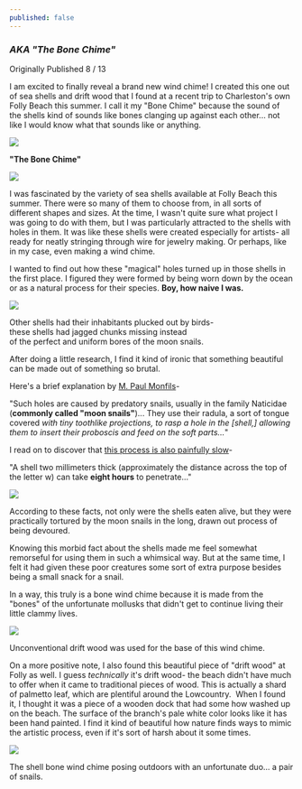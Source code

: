 ```yaml
---
published: false
---
```

### _AKA "The Bone Chime"_
Originally Published 8 / 13
  
I am excited to finally reveal a brand new wind chime! I created this one out of sea shells and drift wood that I found at a recent trip to Charleston's own Folly Beach this summer. I call it my "Bone Chime" because the sound of the shells kind of sounds like bones clanging up against each other... not like I would know what that sounds like or anything.  
  

[![](https://1.bp.blogspot.com/-VXyG_l67P44/UhrgD2Msn7I/AAAAAAAAC0M/UM1RcEWnSQ0/s640/BoneChime1.jpg)](http://1.bp.blogspot.com/-VXyG_l67P44/UhrgD2Msn7I/AAAAAAAAC0M/UM1RcEWnSQ0/s1600/BoneChime1.jpg)

**"The Bone Chime"**  
  

[![](https://4.bp.blogspot.com/-YeUWEd5LwUY/UhrgC70vJGI/AAAAAAAAC0A/X5ihdHy5JVk/s320/DSCF3657.JPG)](http://4.bp.blogspot.com/-YeUWEd5LwUY/UhrgC70vJGI/AAAAAAAAC0A/X5ihdHy5JVk/s1600/DSCF3657.JPG)

  

  
I was fascinated by the variety of sea shells available at Folly Beach this summer. There were so many of them to choose from, in all sorts of different shapes and sizes. At the time, I wasn't quite sure what project I was going to do with them, but I was particularly attracted to the shells with holes in them. It was like these shells were created especially for artists- all ready for neatly stringing through wire for jewelry making. Or perhaps, like in my case, even making a wind chime.  
  
I wanted to find out how these "magical" holes turned up in those shells in the first place.  I figured they were formed by being worn down by the ocean or as a natural process for their species. **Boy, how naive I was.**  
  
  
  

[![](https://4.bp.blogspot.com/-buWSdZQxAfw/UhrgEBcgSkI/AAAAAAAAC0Q/wVDFUA4JHmM/s400/DSCF3658.JPG)](http://4.bp.blogspot.com/-buWSdZQxAfw/UhrgEBcgSkI/AAAAAAAAC0Q/wVDFUA4JHmM/s1600/DSCF3658.JPG)

Other shells had their inhabitants plucked out by birds-  
these shells had jagged chunks missing instead  
of the perfect and uniform bores of the moon snails.

After doing a little research, I find it kind of ironic that something beautiful can be made out of something so brutal.  
  
Here's a brief explanation by [M. Paul Monfils](http://www.seashell-collector.com/beginners/faq-f46/page_926.html)-  
  
"Such holes are caused by predatory snails, usually in the family Naticidae (**commonly called "moon snails"**)... They use their radula, a sort of tongue covered _with tiny toothlike projections, to rasp a hole in the \[shell,\] allowing them to insert their proboscis and feed on the soft parts..._"  
  
I read on to discover that [this process is also painfully slow](http://butterflykingdom.com/articles/archives/seashells.html)-  
  
"A shell two millimeters thick (approximately the distance across the top of the letter w) can take **eight hours** to penetrate..."  
  
  
  

[![](https://4.bp.blogspot.com/-3VR9eF-qJ90/UhrgFxhKqkI/AAAAAAAAC0o/2ES8BxZ_l0g/s400/BoneChime2.png)](http://4.bp.blogspot.com/-3VR9eF-qJ90/UhrgFxhKqkI/AAAAAAAAC0o/2ES8BxZ_l0g/s1600/BoneChime2.png)

  

  

According to these facts, not only were the shells eaten alive, but they were practically tortured by the moon snails in the long, drawn out process of being devoured.

  

Knowing this morbid fact about the shells made me feel somewhat remorseful for using them in such a whimsical way. But at the same time, I felt it had given these poor creatures some sort of extra purpose besides being a small snack for a snail. 

  

In a way, this truly is a bone wind chime because it is made from the "bones" of the unfortunate mollusks that didn't get to continue living their little clammy lives.

  
  


[![](https://3.bp.blogspot.com/-RuI9JsdcLyA/Uhrsg8Al2xI/AAAAAAAAC04/jFOuvixbaIs/s400/DSCF3664.JPG)](http://3.bp.blogspot.com/-RuI9JsdcLyA/Uhrsg8Al2xI/AAAAAAAAC04/jFOuvixbaIs/s1600/DSCF3664.JPG)

Unconventional drift wood was used for the base of this wind chime.

On a more positive note, I also found this beautiful piece of "drift wood" at Folly as well. I guess _technically_ it's drift wood- the beach didn't have much to offer when it came to traditional pieces of wood. This is actually a shard of palmetto leaf, which are plentiful around the Lowcountry.  When I found it, I thought it was a piece of a wooden dock that had some how washed up on the beach. The surface of the branch's pale white color looks like it has been hand painted. I find it kind of beautiful how nature finds ways to mimic the artistic process, even if it's sort of harsh about it some times.  
  
  

[![](https://2.bp.blogspot.com/-1S4idtlD3jA/UhrgFdOl6tI/AAAAAAAAC0Y/y1DbBm0IapI/s640/DSCF3665.JPG)](http://2.bp.blogspot.com/-1S4idtlD3jA/UhrgFdOl6tI/AAAAAAAAC0Y/y1DbBm0IapI/s1600/DSCF3665.JPG)

The shell bone wind chime posing outdoors with an unfortunate duo... a pair of snails.
